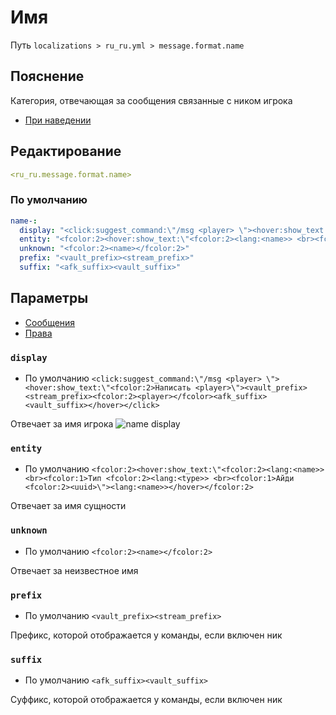 # Имя
Путь `localizations > ru_ru.yml > message.format.name`

## Пояснение
Категория, отвечающая за сообщения связанные с ником игрока
- [При наведении](/ru/localizations/ru_ru/player/name/hover/)

## Редактирование
```yaml
<ru_ru.message.format.name>
```

### По умолчанию
```yaml
name-:
  display: "<click:suggest_command:\"/msg <player> \"><hover:show_text:\"<fcolor:2>Написать <player>\"><vault_prefix><stream_prefix><fcolor:2><player></fcolor><afk_suffix><vault_suffix></hover></click>"
  entity: "<fcolor:2><hover:show_text:\"<fcolor:2><lang:<name>> <br><fcolor:1>Тип <fcolor:2><lang:<type>> <br><fcolor:1>Айди <fcolor:2><uuid>\"><lang:<name>></hover></fcolor:2>"
  unknown: "<fcolor:2><name></fcolor:2>"
  prefix: "<vault_prefix><stream_prefix>"
  suffix: "<afk_suffix><vault_suffix>"
```

## Параметры

- [Сообщения](/ru/message/format/name/)
- [Права](/ru/permission/message/format/name/)

### `display`
- По умолчанию `<click:suggest_command:\"/msg <player> \"><hover:show_text:\"<fcolor:2>Написать <player>\"><vault_prefix><stream_prefix><fcolor:2><player></fcolor><afk_suffix><vault_suffix></hover></click>`

Отвечает за имя игрока
![name display](/namedisplay.png)

### `entity`
- По умолчанию `<fcolor:2><hover:show_text:\"<fcolor:2><lang:<name>> <br><fcolor:1>Тип <fcolor:2><lang:<type>> <br><fcolor:1>Айди <fcolor:2><uuid>\"><lang:<name>></hover></fcolor:2>`

Отвечает за имя сущности

### `unknown`
- По умолчанию `<fcolor:2><name></fcolor:2>`

Отвечает за неизвестное имя

### `prefix`
- По умолчанию `<vault_prefix><stream_prefix>`

Префикс, которой отображается у команды, если включен ник

### `suffix`
- По умолчанию `<afk_suffix><vault_suffix>`

Суффикс, которой отображается у команды, если включен ник
